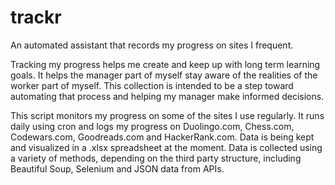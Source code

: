 # trackr
An automated assistant that records my progress on sites I frequent.

Tracking my progress helps me create and keep up with long term learning goals. It helps the manager part of myself stay aware of the realities of the worker part of myself. This collection is intended to be a step toward automating that process and helping my manager make informed decisions.

This script monitors my progress on some of the sites I use regularly. It runs daily using cron and logs my progress on Duolingo.com, Chess.com, Codewars.com, Goodreads.com and HackerRank.com. Data is being kept and visualized in a .xlsx spreadsheet at the moment. Data is collected using a variety of methods, depending on the third party structure, including Beautiful Soup, Selenium and JSON data from APIs.
